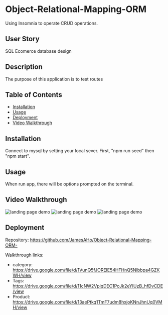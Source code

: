 # Object-Relational-Mapping-ORM

Using Insomnia to operate CRUD operations.

## User Story

SQL Ecomerce database design

## Description

The purpose of this application is to test routes 
## Table of Contents

* [Installation](#installation)
* [Usage](#usage)
* [Deployment](#deployment)
* [Video Walkthrough](#Video-Walkthrough)


## Installation
 Connect to mysql by setting your local sever. First, "npm run seed" then "npm start".
 

## Usage 

When run app, there will be options prompted on the terminal.


## Video Walkthrough
![landing page demo](./Mockup/Category.gif)
![landing page demo](./Mockup/Tag.gif)
![landing page demo](./Mockup/Product.gif)



## Deployment
Repository: https://github.com/JamesAHo/Object-Relational-Mapping-ORM-

Walkthrough links: 
 * category: https://drive.google.com/file/d/1VunQ5fJORElE54HFHnQ5Nlbbpa4GZKWH/view
 * Tags: https://drive.google.com/file/d/11cNW2VpiqDEC1PcJk2eYIUzB_hfDvCDE/view
 * Product: https://drive.google.com/file/d/13aePtkq1TmF7udm8hxjoKNnJhnUq0VMH/view



 
